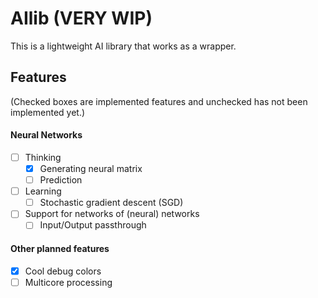 # AIlib (VERY WIP)
This is a lightweight AI library that works as a wrapper. 

## Features
(Checked boxes are implemented features and unchecked has not been implemented yet.)

#### Neural Networks
- [ ] Thinking
	- [x] Generating neural matrix
	- [ ] Prediction
- [ ] Learning
	- [ ] Stochastic gradient descent (SGD)
- [ ] Support for networks of (neural) networks
	- [ ] Input/Output passthrough

#### Other planned features
- [x] Cool debug colors
- [ ] Multicore processing
